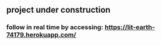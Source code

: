 ## project under construction




### follow in real time by accessing: https://lit-earth-74179.herokuapp.com/
